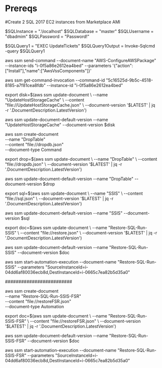 # Prereqs
#Create 2 SQL 2017 EC2 instances from Marketplace AMI

$SQLInstance = ".\localhost"
$SQLDatabase = "master"
$SQLUsername = "dbadmim"
$SQLPassword = "Password!" 

$SQLQuery1 = "EXEC UpdateTickets"
$SQLQuery1Output = Invoke-Sqlcmd -query $SQLQuery1 

aws ssm send-command --document-name "AWS-ConfigureAWSPackage" --instance-ids "i-0f5a86e2612ea4bed" --parameters '{"action":["Install"],"name":["AwsVssComponents"]}'

aws ssm get-command-invocation --command-id "5c16525d-9b5c-4518-8185-a7f81cea8fdb" --instance-id "i-0f5a86e2612ea4bed"

export disk=$(aws ssm update-document \
    --name "UpdateHostStorageCache" \
    --content "file://UpdateHostStorageCache.json" \
    --document-version '$LATEST' | jq -r '.DocumentDescription.LatestVersion')

aws ssm update-document-default-version --name "UpdateHostStorageCache" --document-version $disk

aws ssm create-document \
    --name "DropTable" \
    --content "file://dropdb.json" \
    --document-type Command

export drop=$(aws ssm update-document \
    --name "DropTable" \
    --content "file://dropdb.json" \
    --document-version '$LATEST' | jq -r '.DocumentDescription.LatestVersion')

aws ssm update-document-default-version --name "DropTable" --document-version $drop


export sql=$(aws ssm update-document \
    --name "SSIS" \
    --content "file://sql.json" \
    --document-version '$LATEST' | jq -r '.DocumentDescription.LatestVersion')

aws ssm update-document-default-version --name "SSIS" --document-version $sql

export doc=$(aws ssm update-document \
    --name "Restore-SQL-Run-SSIS" \
    --content "file://restore.json" \
    --document-version '$LATEST' | jq -r '.DocumentDescription.LatestVersion')

aws ssm update-document-default-version --name "Restore-SQL-Run-SSIS" --document-version $doc

aws ssm start-automation-execution --document-name "Restore-SQL-Run-SSIS" --parameters "SourceInstanceId=i-04dd6af80036ecb8d,DestInstanceId=i-0665c7ea82b5d35a0"

#########################

aws ssm create-document \
    --name "Restore-SQL-Run-SSIS-FSR" \
    --content "file://restoreFSR.json" \
    --document-type Automation


export doc=$(aws ssm update-document \
    --name "Restore-SQL-Run-SSIS-FSR" \
    --content "file://restoreFSR.json" \
    --document-version '$LATEST' | jq -r '.DocumentDescription.LatestVersion')

aws ssm update-document-default-version --name "Restore-SQL-Run-SSIS-FSR" --document-version $doc

aws ssm start-automation-execution --document-name "Restore-SQL-Run-SSIS-FSR" --parameters "SourceInstanceId=i-04dd6af80036ecb8d,DestInstanceId=i-0665c7ea82b5d35a0"